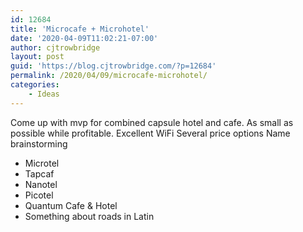 ```yaml
---
id: 12684
title: 'Microcafe + Microhotel'
date: '2020-04-09T11:02:21-07:00'
author: cjtrowbridge
layout: post
guid: 'https://blog.cjtrowbridge.com/?p=12684'
permalink: /2020/04/09/microcafe-microhotel/
categories:
    - Ideas
---
```


Come up with mvp for combined capsule hotel and cafe. As small as possible while profitable. Excellent WiFi Several price options Name brainstorming

- Microtel
- Tapcaf
- Nanotel
- Picotel
- Quantum Cafe &amp; Hotel
- Something about roads in Latin